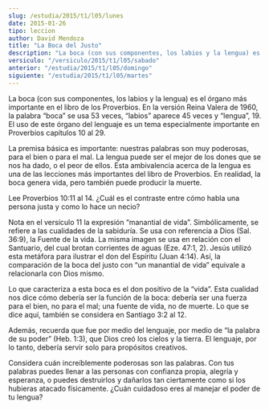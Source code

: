 ```yaml
---
slug: /estudia/2015/t1/l05/lunes
date: 2015-01-26
tipo: leccion
author: David Mendoza
title: "La Boca del Justo"
description: "La boca (con sus componentes, los labios y la lengua) es el órgano más  importante en el libro de los Proverbios. En la versión Reina Valera de 1960,  la palabra “boca” se usa 53 veces, “labios” aparece 45 veces y “lengua”, 19. El  uso de este órgano del lenguaje es un tema es..."
versiculo: "/versiculo/2015/t1/l05/sabado"
anterior: "/estudia/2015/t1/l05/domingo"
siguiente: "/estudia/2015/t1/l05/martes"
---
```


La boca (con sus componentes, los labios y la lengua) es el órgano más importante en el libro de los Proverbios. En la versión Reina Valera de 1960, la palabra “boca” se usa 53 veces, “labios” aparece 45 veces y “lengua”, 19. El uso de este órgano del lenguaje es un tema especialmente importante en Proverbios capítulos 10 al 29.

La premisa básica es importante: nuestras palabras son muy poderosas, para el bien o para el mal. La lengua puede ser el mejor de los dones que se nos ha dado, o el peor de ellos. Esta ambivalencia acerca de la lengua es una de las lecciones más importantes del libro de Proverbios. En realidad, la boca genera vida, pero también puede producir la muerte.

Lee Proverbios 10:11 al 14. ¿Cuál es el contraste entre cómo habla una persona justa y como lo hace un necio?

Nota en el versículo 11 la expresión “manantial de vida”. Simbólicamente, se refiere a las cualidades de la sabiduría. Se usa con referencia a Dios (Sal. 36:9), la Fuente de la vida. La misma imagen se usa en relación con el Santuario, del cual brotan corrientes de aguas (Eze. 47:1, 2). Jesús utilizó esta metáfora para ilustrar el don del Espíritu (Juan 4:14). Así, la comparación de la boca del justo con “un manantial de vida” equivale a relacionarla con Dios mismo.

Lo que caracteriza a esta boca es el don positivo de la “vida”. Esta cualidad nos dice cómo debería ser la función de la boca: debería ser una fuerza para el bien, no para el mal; una fuente de vida, no de muerte. Lo que se dice aquí, también se considera en Santiago 3:2 al 12.

Además, recuerda que fue por medio del lenguaje, por medio de “la palabra de su poder” (Heb. 1:3), que Dios creó los cielos y la tierra. El lenguaje, por lo tanto, debería servir solo para propósitos creativos.

Considera cuán increíblemente poderosas son las palabras. Con tus palabras puedes llenar a las personas con confianza propia, alegría y esperanza, o puedes destruirlos y dañarlos tan ciertamente como si los hubieras atacado físicamente. ¿Cuán cuidadoso eres al manejar el poder de tu lengua?
